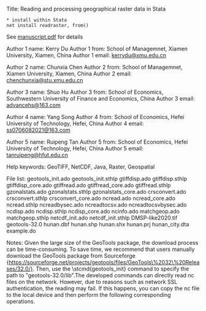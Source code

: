 Title:  Reading and processing geographical raster data in Stata

```
* install within Stata
net install readraster, from()
```


See [manuscript.pdf](https://github.com/kerrydu/readraster/blob/main/readraster-manuscript.pdf) for details

Author 1 name: Kerry Du
Author 1 from:  School of Managemnet, Xiamen University, Xiamen, China
Author 1 email: kerrydu@xmu.edu.cn

Author 2 name: Chunxia Chen
Author 2 from:  School of Managemnet, Xiamen University, Xiamen, China
Author 2 email: chenchunxia@stu.xmu.edu.cn

Author 3 name: Shuo Hu
Author 3 from: School of Economics, Southwestern University of Finance and Economics, China
Author 3 email: advancehs@163.com

Author 4 name: Yang Song
Author 4 from:  School of Economics, Hefei University of Technology, Hefei, China
Author 4 email: ss0706082021@163.com

Author 5 name: Ruipeng Tan
Author 5 from:  School of Economics, Hefei University of Technology, Hefei, China
Author 5 email: tanruipeng@hfut.edu.cn

Help keywords:  GeoTIFF, NetCDF, Java, Raster, Geospatial

File list: geotools_init.ado geotools_init.sthlp  gtiffdisp.ado gtiffdisp.sthlp gtiffdisp_core.ado gtiffread.ado gtiffread_core.ado gtiffread.sthlp gzonalstats.ado gzonalstats.sthlp gzonalstats_core.ado crsconvert.ado crsconvert.sthlp crsconvert_core.ado ncread.ado ncread_core.ado ncread.sthlp ncreadbysec.ado ncreadtocsv.ado ncreadtocsvbysec.ado ncdisp.ado ncdisp.sthlp ncdisp_core.ado ncinfo.ado matchgeop.ado matchgeop.sthlp netcdf_init.ado netcdf_init.sthlp DMSP-like2020.tif geotools-32.0 hunan.dbf hunan.shp hunan.shx hunan.prj hunan_city.dta example.do

Notes: Given the large size of the GeoTools package, the download process can be time-consuming. To save time, we recommend that users manually download the GeoTools package from Sourceforge {https://sourceforge.net/projects/geotools/files/GeoTools\%2032\%20Releases/32.0/}. Then, use the \stcmd{geotools\_init} command to specify the path to "geotools-32.0/lib".The developed commands can directly read nc files on the network. However, due to reasons such as network SSL authentication, the reading may fail. If this happens, you can copy the nc file to the local device and then perform the following corresponding operations.
